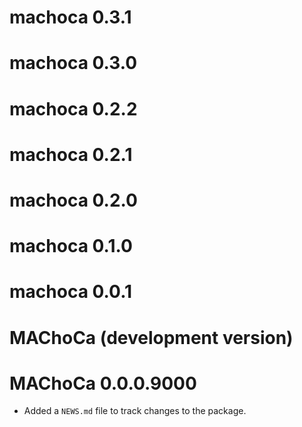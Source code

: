 # machoca 0.3.1

# machoca 0.3.0

# machoca 0.2.2

# machoca 0.2.1

# machoca 0.2.0

# machoca 0.1.0

# machoca 0.0.1

# MAChoCa (development version)

# MAChoCa 0.0.0.9000

* Added a `NEWS.md` file to track changes to the package.
